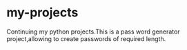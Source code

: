 # my-projects
Continuing my python projects.This is a pass word generator project,allowing to create passwords of required length.
